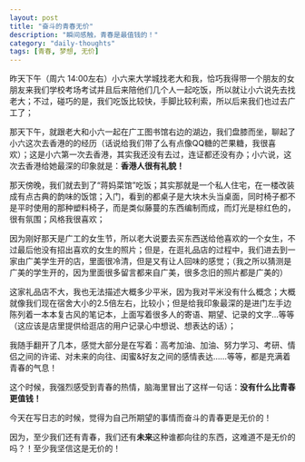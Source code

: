 ```yaml
---
layout: post
title: "奋斗的青春无价"
description: "瞬间感触，青春是最值钱的！"
category: "daily-thoughts"
tags: [青春, 梦想, 无价]
---
```


昨天下午（周六 14:00左右）小六来大学城找老大和我，恰巧我得带一个朋友的女朋友来我们学校考场考试并且后来陪他们几个人一起吃饭，所以就让小六说先去找老大；不过，碰巧的是，我们吃饭比较快，手脚比较利索，所以后来我们也过去广工了； 

那天下午，就跟老大和小六一起在广工图书馆右边的湖边，我们盘膝而坐，聊起了小六这次去香港的的经历（话说给我们带了么有点像QQ糖的芒果糖，我很喜欢）；这是小六第一次去香港，其实我还没有去过，连证都还没有办；小六说，这次去香港给她最深的印象就是：**香港人很有礼貌！**

那天傍晚，我们就去到了“蒋妈菜馆”吃饭；其实那就是一个私人住宅，在一楼改装成有点古典的韵味的饭馆；入门，看到的都桌子是大块木头当桌面，同时椅子都不是平时使用的那种塑料椅子，而是类似藤蔓的东西编制而成，而灯光是棕红色的，很有氛围；风格我很喜欢；

因为刚好那天是广工的女生节，所以老大说要去买东西送给他喜欢的一个女生，不过最后他没有招出喜欢的女生的照片；但是，在逛礼品店的过程中，我们进去到一家由广美学生开的店，里面很冷清，但是又有让人回味的感觉；（我之所以猜测是广美的学生开的，因为里面很多留言都来自广美，很多念旧的照片都是广美的）

这家礼品店不大，我也无法描述大概多少平米，因为我对平米没有什么概念；大概就像我们现在宿舍大小的2.5倍左右，比较小；但是给我印象最深的是进门左手边陈列着一本本复古风的笔记本，上面写着很多人的寄语、期望、记录的文字...等等（这应该是店里提供给逛店的用户记录心中想说、想表达的话）；

我随手翻开了几本，感觉大部分是在写着：高考加油、加油、努力学习、考研、情侣之间的许诺、对未来的向往、闺蜜&好友之间的感情表达……等等，都是充满着青春的气息！

这个时候，我强烈感受到青春的热情，脑海里冒出了这样一句话：**没有什么比青春更值钱！**

今天在写日志的时候，觉得为自己所期望的事情而奋斗的青春更是无价的！

因为，至少我们还有青春，我们还有**未来**这种谁都向往的东西，这难道不是无价的吗？！至少我坚信这是无价的！